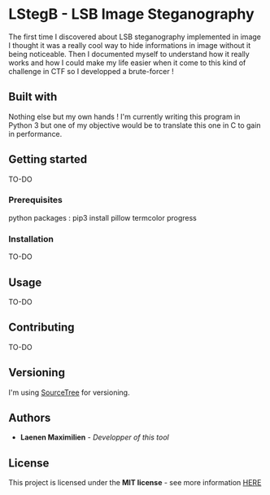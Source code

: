 # LStegB - LSB Image Steganography
The first time I discovered about LSB steganography implemented in image I thought it was a really cool way to hide informations in image without it being noticeable.
Then I documented myself to understand how it really works and how I could make my life easier when it come to this kind of challenge in CTF so I developped a brute-forcer !

## Built with
Nothing else but my own hands !
I'm currently writing this program in Python 3 but one of my objective would be to translate this one in C to gain in performance.

## Getting started
TO-DO

### Prerequisites
python packages : pip3 install pillow termcolor progress

### Installation
TO-DO

## Usage
TO-DO

## Contributing
TO-DO

## Versioning
I'm using [SourceTree](https://www.sourcetreeapp.com) for versioning.

## Authors
* **Laenen Maximilien** - *Developper of this tool*

## License
This project is licensed under the **MIT license** - see more information [HERE](https://github.com/MaxBresil/LStegB/blob/master/LICENSE)